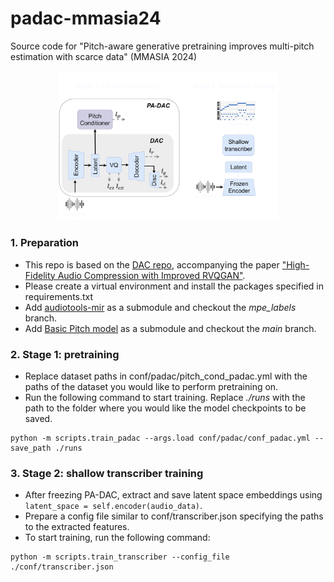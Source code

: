 # padac-mmasia24
Source code for "Pitch-aware generative pretraining improves multi-pitch estimation with scarce data" (MMASIA 2024)

<p align="center">
<img src="./plots/framework.png"width=70%></p>

### 1. Preparation
- This repo is based on the [DAC repo](https://github.com/descriptinc/descript-audio-codec), accompanying the paper ["High-Fidelity Audio Compression with Improved RVQGAN"](https://arxiv.org/pdf/2306.06546).
- Please create a virtual environment and install the packages specified in requirements.txt 
- Add [audiotools-mir](https://github.com/marypilataki/audiotools-mir) as a submodule and checkout the *mpe_labels* branch.
- Add [Basic Pitch model](https://github.com/spotify/basic-pitch) as a submodule and checkout the *main* branch.

### 2. Stage 1: pretraining
- Replace dataset paths in conf/padac/pitch_cond_padac.yml with the paths of the dataset you would like to perform pretraining on.
- Run the following command to start training. Replace *./runs* with the path to the folder where you would like the model checkpoints to be saved.
```
python -m scripts.train_padac --args.load conf/padac/conf_padac.yml --save_path ./runs
```

### 3. Stage 2: shallow transcriber training
- After freezing PA-DAC, extract and save latent space embeddings using ```latent_space = self.encoder(audio_data)```.
- Prepare a config file similar to conf/transcriber.json specifying the paths to the extracted features.
- To start training, run the following command:
```
python -m scripts.train_transcriber --config_file ./conf/transcriber.json
```


